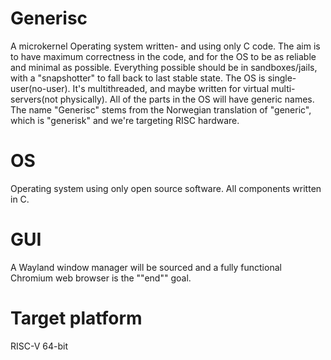 # Generisc
A microkernel Operating system written- and using only C code. The aim is to have maximum correctness in the code, and for the OS to be as reliable and minimal as possible. Everything possible should be in sandboxes/jails, with a "snapshotter" to fall back to last stable state. The OS is single-user(no-user). It's multithreaded, and maybe written for virtual multi-servers(not physically). All of the parts in the OS will have generic names. The name "Generisc" stems from the Norwegian translation of "generic", which is "generisk" and we're targeting RISC hardware.

# OS
Operating system using only open source software. All components written in C.

# GUI
A Wayland window manager will be sourced and a fully functional Chromium web browser is the ""end"" goal.

# Target platform
RISC-V 64-bit
